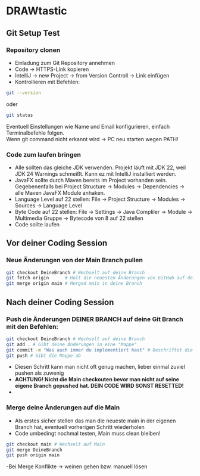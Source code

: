 # DRAWtastic
## Git Setup Test

### Repository clonen
- Einladung zum Git Repository annehmen
- Code -> HTTPS-Link kopieren
- IntelliJ -> new Project -> from Version Controll -> Link einfügen
- Kontrollieren mit Befehlen:
```bash
git --version
```
oder
```bash
git status
```
Eventuell Einstellungen wie Name und Email konfigurieren, einfach Terminalbefehle folgen.  
Wenn git command nicht erkannt wird -> PC neu starten wegen PATH!

### Code zum laufen bringen
- Alle sollten das gleiche JDK verwenden. Projekt läuft mit JDK 22, weil JDK 24 Warnings schmeißt. Kann ez mit IntelliJ installiert werden.
- JavaFX sollte durch Maven bereits im Project vorhanden sein. Gegebenenfalls bei Project Structure -> Modules -> Dependencies -> alle Maven JavaFX Module anhaken.
- Language Level auf 22 stellen: File -> Project Structure -> Modules -> Sources -> Language Level
- Byte Code auf 22 stellen: File -> Settings -> Java Compliler -> Module -> Multimedia Gruppe -> Bytecode von 8 auf 22 stellen
- Code sollte laufen

## Vor deiner Coding Session
### Neue Änderungen von der Main Branch pullen
```bash
git checkout DeineBranch # Wechselt auf deine Branch
git fetch origin      # Holt die neuesten Änderungen von GitHub auf deine lokale main
git merge origin main # Merged main in deine Branch
```

## Nach deiner Coding Session
### Push die Änderungen DEINER BRANCH auf deine Git Branch mit den Befehlen:
```bash
git checkout DeineBranch # Wechselt auf deine Branch
git add . # Gibt deine Änderungen in eine "Mappe"
git commit -m "Was auch immer du implementiert hast" # Beschriftet die Mappe
git push # Gibt die Mappe ab
```
- Diesen Schritt kann man nicht oft genug machen, lieber einmal zuviel pushen als zuwenig
- **ACHTUNG! Nicht die Main checkouten bevor man nicht auf seine eigene Branch gepushed hat. DEIN CODE WIRD SONST RESETTED!**
- 
### Merge deine Änderungen auf die Main 
- Als erstes sicher stellen das man die neueste main in der eigenen Branch hat, eventuell vorherigen Schritt wiederholen  
- Code umbedingt nochmal testen, Main muss clean bleiben!
```bash
git checkout main # Wechselt auf Main
git merge DeineBranch
git push origin main
```
-Bei Merge Konflikte -> weinen gehen bzw. manuell lösen
